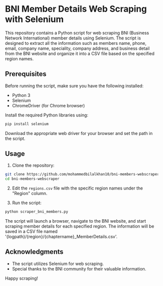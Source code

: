 
# BNI Member Details Web Scraping with Selenium

This repository contains a Python script for web scraping BNI (Business Network International) member details using Selenium. The script is designed to extract all the information such as members name, phone, email, company name, speciality, company address, and business detail from the BNI website and organize it into a CSV file based on the specified region names.

## Prerequisites

Before running the script, make sure you have the following installed:

- Python 3
- Selenium
- ChromeDriver (for Chrome browser)

Install the required Python libraries using:

```bash
pip install selenium
```

Download the appropriate web driver for your browser and set the path in the script.

## Usage

1. Clone the repository:

```bash
git clone https://github.com/mohammedbilalkhan10/bni-members-webscraper.git
cd bni-members-webscraper
```

2. Edit the `regions.csv` file with the specific region names under the "Region" column.

3. Run the script:

```bash
python scraper_bni_members.py
```

The script will launch a browser, navigate to the BNI website, and start scraping member details for each specified region. The information will be saved in a CSV file named '{logpath}/{region}/{chaptername}_MemberDetails.csv'.


## Acknowledgments

- The script utilizes Selenium for web scraping.
- Special thanks to the BNI community for their valuable information.

Happy scraping!
